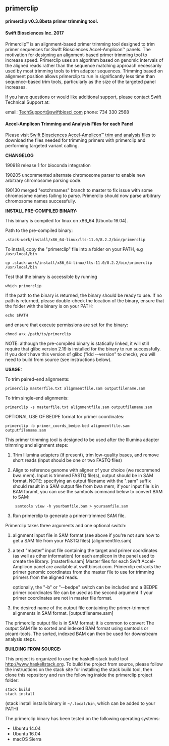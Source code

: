 ## primerclip

#### primerclip v0.3.8beta primer trimming tool.

#### Swift Biosciences Inc. 2017

Primerclip™ is an alignment-based primer trimming tool designed to trim
primer sequences for Swift Biosciences Accel-Amplicon™ panels. The motivation
for designing an alignment-based primer trimming tool to increase speed.
Primerclip uses an algorithm based on genomic intervals of the aligned reads
rather than the sequence matching approach necessarily used by most trimming
tools to trim adapter sequences. Trimming based on alignment position allows
primerclip to run in significantly less time than sequence-based trim tools,
particularly as the size of the targeted panel increases.

If you have questions or would like additional support, please contact
Swift Technical Support at:

email: TechSupport@swiftbiosci.com
phone: 734 330 2568

#### Accel-Amplicon Trimming and Analysis Files for each Panel
Please visit [Swift Biosciences Accel-Amplicon™ trim and analysis files](https://swiftbiosci.com/protected-content/protected-content_amplicon-bed-files/)
to download the files needed for trimming primers with primerclip and performing
targeted variant calling.

__CHANGELOG__

190918 release 1 for bioconda integration

190205 uncommented alternate chromosome parser to enable new arbitrary chromosome
parsing code.

190130 merged "extchrnames" branch to master to fix issue with some chromosome
names failing to parse. Primerclip should now parse arbitrary chromosome names
successfully.

__INSTALL PRE-COMPILED BINARY:__

This binary is compiled for linux on x86_64 (Ubuntu 16.04).

Path to the pre-compiled binary:

    .stack-work/install/x86_64-linux/lts-11.0/8.2.2/bin/primerclip

To install, copy the "primerclip" file into a folder on your PATH, e.g `/usr/local/bin`

    cp .stack-work/install/x86_64-linux/lts-11.0/8.2.2/bin/primerclip /usr/local/bin

Test that the binary is accessible by running

    which primerclip

If the path to the binary is returned, the binary should be ready to use.
If no path is returned, please double-check the location of the binary,
ensure that the folder with the binary is on your PATH:

    echo $PATH

and ensure that execute permissions are set for the binary:

    chmod a+x /path/to/primerclip

NOTE: although the pre-compiled binary is statically linked, it will still
      require that glibc version 2.19 is installed for the binary to run
      successfully. If you don't have this version of glibc
      ("ldd --version" to check), you will need to build from source
      (see instructions below).

__USAGE:__

To trim paired-end alignments:

    primerclip masterfile.txt alignmentfile.sam outputfilename.sam

To trim single-end alignments:

    primerclip -s masterfile.txt alignmentfile.sam outputfilename.sam

OPTIONAL USE OF BEDPE format for primer coordinates:

    primerclip -b primer_coords_bedpe.bed alignmentfile.sam outputfilename.sam

This primer trimming tool is designed to be used after the Illumina adapter
trimming and alignment steps:

1. Trim Illumina adapters (if present), trim low-quality bases, and
    remove short reads (input should be one or two FASTQ files)

2. Align to reference genome with aligner of your choice (we recommend
    bwa mem). Input is trimmed FASTQ file(s), output should be in SAM
    format. NOTE: specifying an output filename with the ".sam" suffix
    should result in a SAM output file from bwa mem; if your input file is
    in BAM foramt, you can use the samtools command below to convert BAM to SAM:

        samtools view -h yourbamfile.bam > yoursamfile.sam

3. Run primerclip to generate a primer-trimmed SAM file.


Primerclip takes three arguments and one optional switch:

1. alignment input file in SAM format (see above if you're not sure how to get a
    SAM file from your FASTQ files) [alignmentfile.sam]

2. a text "master" input file containing the target and primer
    coordinates (as well as other information) for each amplicon in the panel
    used to create the library. [masterfile.sam]
    Master files for each Swift Accel-Amplicon panel are available at
    swiftbiosci.com. Primerclip extracts the primer genomic coordinates from
    the master file to use for trimming primers from the aligned reads.

   optionally, the "-b" or "--bedpe" switch can be included and a BEDPE primer
   coordinates file can be used as the second argument if your primer coordinates
   are not in master file format.


3. the desired name of the output file containing the primer-trimmed
    alignments in SAM format. [outputfilename.sam]

The primerclip output file is in SAM format; it is common to convert The
output SAM file to sorted and indexed BAM format using samtools or
picard-tools. The sorted, indexed BAM can then be used for downstream analysis
steps.

__BUILDING FROM SOURCE:__

This project is organized to use the haskell-stack build tool http://www.haskellstack.org.
To build the project from source, please follow the instructions on the
stack site for installing the stack build tool, then clone this repository
and run the following inside the primerclip project folder:

    stack build
    stack install

(stack install installs binary in `~/.local/bin`, which can be added to your PATH)

The primerclip binary has been tested on the following operating systems:

* Ubuntu 14.04
* Ubuntu 16.04
* macOS Sierra

